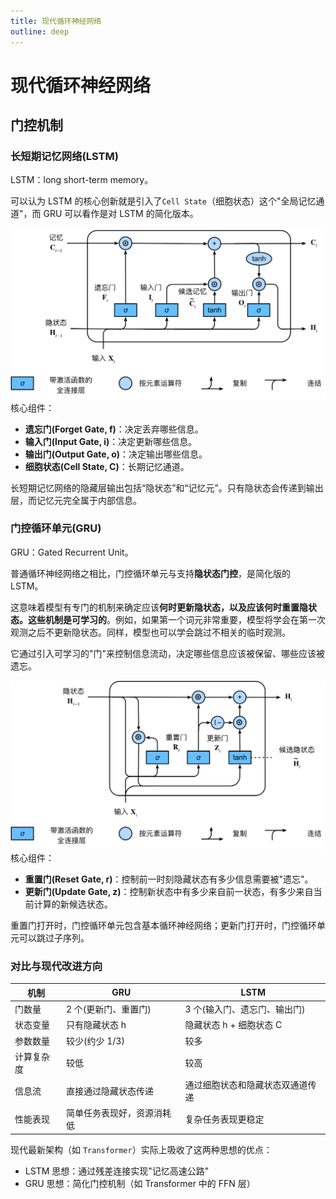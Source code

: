 ```yaml
---
title: 现代循环神经网络
outline: deep
---
```


# 现代循环神经网络

## 门控机制

### 长短期记忆网络(LSTM)

LSTM：long short-term memory。

可以认为 LSTM 的核心创新就是引入了`Cell State`（细胞状态）这个"全局记忆通道"，而 GRU 可以看作是对 LSTM 的简化版本。

![An Image](./img/lstm.svg)
核心组件：

- **遗忘门(Forget Gate, f)**：决定丢弃哪些信息。
- **输入门(Input Gate, i)**：决定更新哪些信息。
- **输出门(Output Gate, o)**：决定输出哪些信息。
- **细胞状态(Cell State, C)**：长期记忆通道。

长短期记忆网络的隐藏层输出包括“隐状态”和“记忆元”。只有隐状态会传递到输出层，而记忆元完全属于内部信息。

### 门控循环单元(GRU)

GRU：Gated Recurrent Unit。

普通循环神经网络之相比，门控循环单元与支持**隐状态门控**，是简化版的 LSTM。

这意味着模型有专门的机制来确定应该**何时更新隐状态，以及应该何时重置隐状态。这些机制是可学习的**。例如，如果第一个词元非常重要，模型将学会在第一次观测之后不更新隐状态。同样，模型也可以学会跳过不相关的临时观测。

它通过引入可学习的"门"来控制信息流动，决定哪些信息应该被保留、哪些应该被遗忘。

![An Image](./img/gru.svg)
核心组件：

- **重置门(Reset Gate, r)**：控制前一时刻隐藏状态有多少信息需要被"遗忘"。
- **更新门(Update Gate, z)**：控制新状态中有多少来自前一状态，有多少来自当前计算的新候选状态。

重置门打开时，门控循环单元包含基本循环神经网络；更新门打开时，门控循环单元可以跳过子序列。

### 对比与现代改进方向

| 机制       | GRU                        | LSTM                             |
| ---------- | -------------------------- | -------------------------------- |
| 门数量     | 2 个(更新门、重置门)       | 3 个(输入门、遗忘门、输出门)     |
| 状态变量   | 只有隐藏状态 h             | 隐藏状态 h + 细胞状态 C          |
| 参数数量   | 较少(约少 1/3)             | 较多                             |
| 计算复杂度 | 较低                       | 较高                             |
| 信息流     | 直接通过隐藏状态传递       | 通过细胞状态和隐藏状态双通道传递 |
| 性能表现   | 简单任务表现好，资源消耗低 | 复杂任务表现更稳定               |

现代最新架构（如 `Transformer`）实际上吸收了这两种思想的优点：

- LSTM 思想：通过残差连接实现"记忆高速公路"
- GRU 思想：简化门控机制（如 Transformer 中的 FFN 层）
